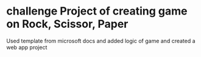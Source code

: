 # challenge Project of creating game on Rock, Scissor, Paper
Used template from microsoft docs and added logic of game and created a web app project
